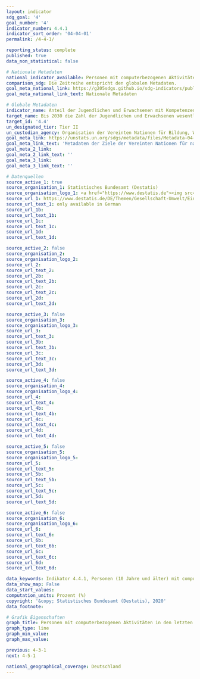 ```yaml
---
layout: indicator
sdg_goal: '4'
goal_number: '4'
indicator_number: 4.4.1
indicator_sort_order: '04-04-01'
permalink: /4-4-1/

reporting_status: complete
published: true
data_non_statistical: false

# Nationale Metadaten
national_indicator_available: Personen mit computerbezogenen Aktivitäten in den letzten 12 Monaten
comparison_sdg: Die Zeitreihe entspricht den globalen Metadaten.
goal_meta_national_link: https://g205sdgs.github.io/sdg-indicators/public/MetaDe/4.4.1.pdf
goal_meta_national_link_text: Nationale Metadaten

# Globale Metadaten
indicator_name: Anteil der Jugendlichen und Erwachsenen mit Kompetenzen in Informations- und Kommunikationstechnologie (IKT), nach Art der Kompetenz
target_name: Bis 2030 die Zahl der Jugendlichen und Erwachsenen wesentlich erhöhen, die über die entsprechenden Qualifikationen einschließlich fachlicher und beruflicher Qualifikationen für eine Beschäftigung, eine menschenwürdige Arbeit und Unternehmertum verfügen
target_id: '4.4'
un_designated_tier: Tier II
un_custodian_agency: Organisation der Vereinten Nationen für Bildung, Wissenschaft und Kultur - Statistische Behörde (UNESCO-UIS)/Internationale Fernmeldeunion (ITU)
goal_meta_link: https://unstats.un.org/sdgs/metadata/files/Metadata-04-04-01.pdf
goal_meta_link_text: 'Metadaten der Ziele der Vereinten Nationen für nachhaltige Entwicklung'
goal_meta_2_link: 
goal_meta_2_link_text: ''
goal_meta_3_link: 
goal_meta_3_link_text: ''

# Datenquellen
source_active_1: true
source_organisation_1: Statistisches Bundesamt (Destatis)
source_organisation_logo_1: <a href="https://www.destatis.de"><img src="https://g205sdgs.github.io/sdg-indicators/public/OrgImgDe/destatis.png" alt="Logo destatis" style="height:60px; width:148px"/></a>
source_url_1: https://www.destatis.de/DE/Themen/Gesellschaft-Umwelt/Einkommen-Konsum-Lebensbedingungen/IT-Nutzung/Publikationen/Downloads-IT-Nutzung/private-haushalte-ikt-2150400187004.pdf
source_url_text_1: only available in German
source_url_1b: 
source_url_text_1b: 
source_url_1c: 
source_url_text_1c: 
source_url_1d: 
source_url_text_1d: 

source_active_2: false
source_organisation_2: 
source_organisation_logo_2: 
source_url_2: 
source_url_text_2: 
source_url_2b: 
source_url_text_2b: 
source_url_2c: 
source_url_text_2c: 
source_url_2d: 
source_url_text_2d: 

source_active_3: false
source_organisation_3: 
source_organisation_logo_3: 
source_url_3: 
source_url_text_3: 
source_url_3b: 
source_url_text_3b: 
source_url_3c: 
source_url_text_3c: 
source_url_3d: 
source_url_text_3d: 

source_active_4: false
source_organisation_4: 
source_organisation_logo_4: 
source_url_4: 
source_url_text_4: 
source_url_4b: 
source_url_text_4b: 
source_url_4c: 
source_url_text_4c: 
source_url_4d: 
source_url_text_4d: 

source_active_5: false
source_organisation_5: 
source_organisation_logo_5: 
source_url_5: 
source_url_text_5: 
source_url_5b: 
source_url_text_5b: 
source_url_5c: 
source_url_text_5c: 
source_url_5d: 
source_url_text_5d: 

source_active_6: false
source_organisation_6: 
source_organisation_logo_6: 
source_url_6: 
source_url_text_6: 
source_url_6b: 
source_url_text_6b: 
source_url_6c: 
source_url_text_6c: 
source_url_6d: 
source_url_text_6d: 

data_keywords: Indikator 4.4.1, Personen (10 Jahre und älter) mit computerbezogenen Aktivitäten in den letzten 12 Monaten, Organisation der Vereinten Nationen für Bildung Wissenschaft und Kultur - Statistische Behörde (UNESCO-UIS), Internationale Fernmeldeunion (ITU)
data_show_map: False
data_start_values: 
computation_units: Prozent (%)
copyright: '&copy; Statistisches Bundesamt (Destatis), 2020'
data_footnote: 

# Grafik Eigenschaften
graph_title: Personen mit computerbezogenen Aktivitäten in den letzten 12 Monaten
graph_type: line
graph_min_value: 
graph_max_value: 

previous: 4-3-1
next: 4-5-1

national_geographical_coverage: Deutschland
---
```


